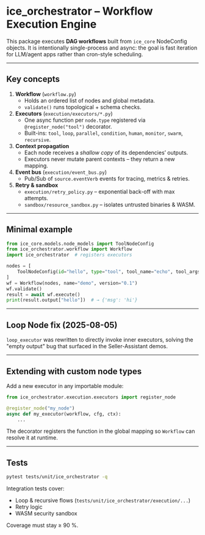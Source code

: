 # ice_orchestrator – Workflow Execution Engine

This package executes **DAG workflows** built from `ice_core` NodeConfig
objects.  It is intentionally single-process and async: the goal is fast
iteration for LLM/agent apps rather than cron-style scheduling.

---

## Key concepts

1. **Workflow** (`workflow.py`)
   * Holds an ordered list of nodes and global metadata.
   * `validate()` runs topological + schema checks.
2. **Executors** (`execution/executors/*.py`)
   * One async function per `node.type` registered via
     `@register_node("tool")` decorator.
   * Built-ins: `tool`, `loop`, `parallel`, `condition`, `human`, `monitor`,
     `swarm`, `recursive`.
3. **Context propagation**
   * Each node receives a *shallow copy* of its dependencies’ outputs.
   * Executors never mutate parent contexts – they return a new mapping.
4. **Event bus** (`execution/event_bus.py`)
   * Pub/Sub of `source.eventVerb` events for tracing, metrics & retries.
5. **Retry & sandbox**
   * `execution/retry_policy.py` – exponential back-off with max attempts.
   * `sandbox/resource_sandbox.py` – isolates untrusted binaries & WASM.

---

## Minimal example

```python
from ice_core.models.node_models import ToolNodeConfig
from ice_orchestrator.workflow import Workflow
import ice_orchestrator  # registers executors

nodes = [
    ToolNodeConfig(id="hello", type="tool", tool_name="echo", tool_args={"msg": "hi"})
]
wf = Workflow(nodes, name="demo", version="0.1")
wf.validate()
result = await wf.execute()
print(result.output["hello"])  # → {'msg': 'hi'}
```

---

## Loop Node fix (2025-08-05)

`loop_executor` was rewritten to directly invoke inner executors, solving the
"empty output" bug that surfaced in the Seller-Assistant demos.

---

## Extending with custom node types

Add a new executor in any importable module:

```python
from ice_orchestrator.execution.executors import register_node

@register_node("my_node")
async def my_executor(workflow, cfg, ctx):
    ...
```

The decorator registers the function in the global mapping so `Workflow` can
resolve it at runtime.

---

## Tests

```bash
pytest tests/unit/ice_orchestrator -q
```

Integration tests cover:
* Loop & recursive flows (`tests/unit/ice_orchestrator/execution/...`)
* Retry logic
* WASM security sandbox

Coverage must stay ≥ 90 %.
